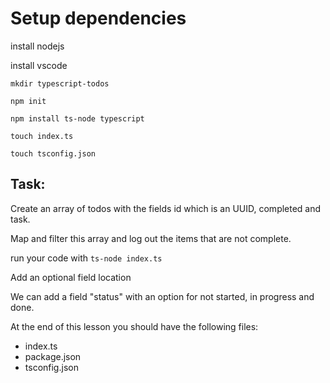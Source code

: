 # Setup dependencies



install nodejs

install vscode

```mkdir typescript-todos```

```npm init```

```npm install ts-node typescript```

```touch index.ts```

```touch tsconfig.json```

## Task: 

Create an array of todos with the fields id which is an UUID, completed and task. 

Map and filter this array and log out the items that are not complete. 

run your code with ```ts-node index.ts```

Add an optional field location

We can add a field "status" with an option for not started, in progress and done.

At the end of this lesson you should have the following files:
* index.ts
* package.json
* tsconfig.json